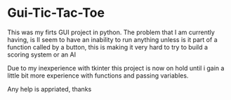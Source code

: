 # Gui-Tic-Tac-Toe
This was my firts GUI project in python.
The problem that I am currently having, is II seem to have an inability to run anything unless is it part of a function called by a button, this is making it very hard to try to build a scoring system or an AI

Due to my inexperience with tkinter this project is now on hold until i gain a little bit more experience with functions and passing variables. 

Any help is appriated, thanks 
